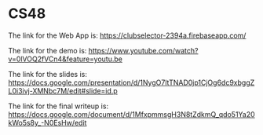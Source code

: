 # CS48

The link for the Web App is: https://clubselector-2394a.firebaseapp.com/

The link for the demo is: https://www.youtube.com/watch?v=0lVOQ2fVCn4&feature=youtu.be

The link for the slides is: https://docs.google.com/presentation/d/1NygO7ltTNAD0jp1CjOg6dc9xbggZL0i3ivj-XMNbc7M/edit#slide=id.p

The link for the final writeup is: https://docs.google.com/document/d/1MfxpmmsgH3N8tZdkmQ_qdo51Ya20kWo5s8y_-N0EsHw/edit


